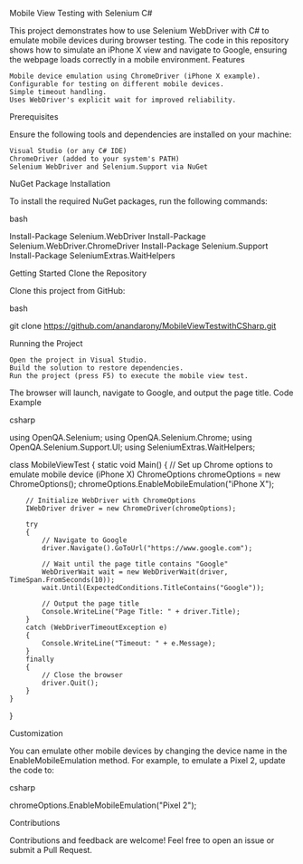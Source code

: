 Mobile View Testing with Selenium C#

This project demonstrates how to use Selenium WebDriver with C# to emulate mobile devices during browser testing. The code in this repository shows how to simulate an iPhone X view and navigate to Google, ensuring the webpage loads correctly in a mobile environment.
Features

    Mobile device emulation using ChromeDriver (iPhone X example).
    Configurable for testing on different mobile devices.
    Simple timeout handling.
    Uses WebDriver's explicit wait for improved reliability.

Prerequisites

Ensure the following tools and dependencies are installed on your machine:

    Visual Studio (or any C# IDE)
    ChromeDriver (added to your system's PATH)
    Selenium WebDriver and Selenium.Support via NuGet

NuGet Package Installation

To install the required NuGet packages, run the following commands:

bash

Install-Package Selenium.WebDriver
Install-Package Selenium.WebDriver.ChromeDriver
Install-Package Selenium.Support
Install-Package SeleniumExtras.WaitHelpers

Getting Started
Clone the Repository

Clone this project from GitHub:

bash

git clone https://github.com/anandarony/MobileViewTestwithCSharp.git

Running the Project

    Open the project in Visual Studio.
    Build the solution to restore dependencies.
    Run the project (press F5) to execute the mobile view test.

The browser will launch, navigate to Google, and output the page title.
Code Example

csharp

using OpenQA.Selenium;
using OpenQA.Selenium.Chrome;
using OpenQA.Selenium.Support.UI;
using SeleniumExtras.WaitHelpers;

class MobileViewTest
{
    static void Main()
    {
        // Set up Chrome options to emulate mobile device (iPhone X)
        ChromeOptions chromeOptions = new ChromeOptions();
        chromeOptions.EnableMobileEmulation("iPhone X");

        // Initialize WebDriver with ChromeOptions
        IWebDriver driver = new ChromeDriver(chromeOptions);

        try
        {
            // Navigate to Google
            driver.Navigate().GoToUrl("https://www.google.com");

            // Wait until the page title contains "Google"
            WebDriverWait wait = new WebDriverWait(driver, TimeSpan.FromSeconds(10));
            wait.Until(ExpectedConditions.TitleContains("Google"));

            // Output the page title
            Console.WriteLine("Page Title: " + driver.Title);
        }
        catch (WebDriverTimeoutException e)
        {
            Console.WriteLine("Timeout: " + e.Message);
        }
        finally
        {
            // Close the browser
            driver.Quit();
        }
    }
}

Customization

You can emulate other mobile devices by changing the device name in the EnableMobileEmulation method. For example, to emulate a Pixel 2, update the code to:

csharp

chromeOptions.EnableMobileEmulation("Pixel 2");

Contributions

Contributions and feedback are welcome! Feel free to open an issue or submit a Pull Request.
